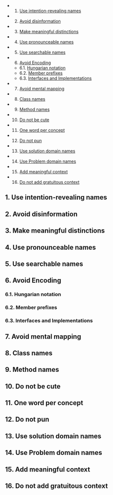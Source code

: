 <!-- vscode-markdown-toc -->
* 1. [Use intention-revealing names](#Useintention-revealingnames)
* 2. [Avoid disinformation](#Avoiddisinformation)
* 3. [Make meaningful distinctions](#Makemeaningfuldistinctions)
* 4. [Use pronounceable names](#Usepronounceablenames)
* 5. [Use searchable names](#Usesearchablenames)
* 6. [Avoid Encoding](#AvoidEncoding)
	* 6.1. [Hungarian notation](#Hungariannotation)
	* 6.2. [Member prefixes](#Memberprefixes)
	* 6.3. [Interfaces and Implementations](#InterfacesandImplementations)
* 7. [Avoid mental mapping](#Avoidmentalmapping)
* 8. [Class names](#Classnames)
* 9. [Method names](#Methodnames)
* 10. [Do not be cute](#Donotbecute)
* 11. [One word per concept](#Onewordperconcept)
* 12. [Do not pun](#Donotpun)
* 13. [Use solution domain names](#Usesolutiondomainnames)
* 14. [Use Problem domain names](#UseProblemdomainnames)
* 15. [Add meaningful context](#Addmeaningfulcontext)
* 16. [Do not add gratuitous context](#Donotaddgratuitouscontext)

<!-- vscode-markdown-toc-config
	numbering=true
	autoSave=true
	/vscode-markdown-toc-config -->
<!-- /vscode-markdown-toc -->

##  1. <a name='Useintention-revealingnames'></a>Use intention-revealing names

##  2. <a name='Avoiddisinformation'></a>Avoid disinformation

##  3. <a name='Makemeaningfuldistinctions'></a>Make meaningful distinctions

##  4. <a name='Usepronounceablenames'></a>Use pronounceable names

##  5. <a name='Usesearchablenames'></a>Use searchable names

##  6. <a name='AvoidEncoding'></a>Avoid Encoding

###  6.1. <a name='Hungariannotation'></a>Hungarian notation

###  6.2. <a name='Memberprefixes'></a>Member prefixes

###  6.3. <a name='InterfacesandImplementations'></a>Interfaces and Implementations

##  7. <a name='Avoidmentalmapping'></a>Avoid mental mapping

##  8. <a name='Classnames'></a>Class names

##  9. <a name='Methodnames'></a>Method names

##  10. <a name='Donotbecute'></a>Do not be cute

##  11. <a name='Onewordperconcept'></a>One word per concept

##  12. <a name='Donotpun'></a>Do not pun

##  13. <a name='Usesolutiondomainnames'></a>Use solution domain names

##  14. <a name='UseProblemdomainnames'></a>Use Problem domain names

##  15. <a name='Addmeaningfulcontext'></a>Add meaningful context

##  16. <a name='Donotaddgratuitouscontext'></a>Do not add gratuitous context

